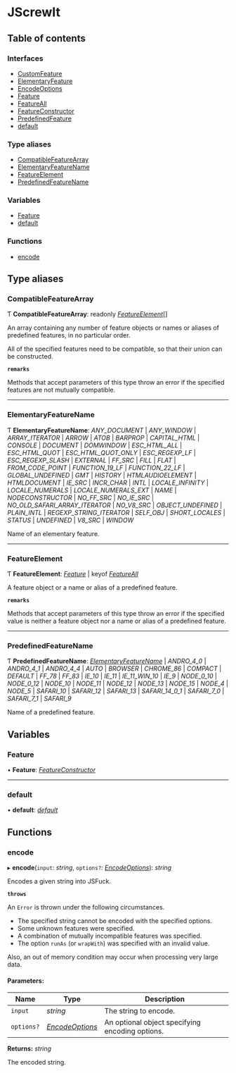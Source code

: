 # JScrewIt

## Table of contents

### Interfaces

- [CustomFeature](interfaces/customfeature.md)
- [ElementaryFeature](interfaces/elementaryfeature.md)
- [EncodeOptions](interfaces/encodeoptions.md)
- [Feature](interfaces/feature.md)
- [FeatureAll](interfaces/featureall.md)
- [FeatureConstructor](interfaces/featureconstructor.md)
- [PredefinedFeature](interfaces/predefinedfeature.md)
- [default](interfaces/default.md)

### Type aliases

- [CompatibleFeatureArray](README.md#compatiblefeaturearray)
- [ElementaryFeatureName](README.md#elementaryfeaturename)
- [FeatureElement](README.md#featureelement)
- [PredefinedFeatureName](README.md#predefinedfeaturename)

### Variables

- [Feature](README.md#feature)
- [default](README.md#default)

### Functions

- [encode](README.md#encode)

## Type aliases

### CompatibleFeatureArray

Ƭ **CompatibleFeatureArray**: readonly [*FeatureElement*](README.md#featureelement)[]

An array containing any number of feature objects or names or aliases of predefined features, in
no particular order.

All of the specified features need to be compatible, so that their union can be constructed.

**`remarks`** 

Methods that accept parameters of this type throw an error if the specified features are not
mutually compatible.

___

### ElementaryFeatureName

Ƭ **ElementaryFeatureName**: *ANY_DOCUMENT* \| *ANY_WINDOW* \| *ARRAY_ITERATOR* \| *ARROW* \| *ATOB* \| *BARPROP* \| *CAPITAL_HTML* \| *CONSOLE* \| *DOCUMENT* \| *DOMWINDOW* \| *ESC_HTML_ALL* \| *ESC_HTML_QUOT* \| *ESC_HTML_QUOT_ONLY* \| *ESC_REGEXP_LF* \| *ESC_REGEXP_SLASH* \| *EXTERNAL* \| *FF_SRC* \| *FILL* \| *FLAT* \| *FROM_CODE_POINT* \| *FUNCTION_19_LF* \| *FUNCTION_22_LF* \| *GLOBAL_UNDEFINED* \| *GMT* \| *HISTORY* \| *HTMLAUDIOELEMENT* \| *HTMLDOCUMENT* \| *IE_SRC* \| *INCR_CHAR* \| *INTL* \| *LOCALE_INFINITY* \| *LOCALE_NUMERALS* \| *LOCALE_NUMERALS_EXT* \| *NAME* \| *NODECONSTRUCTOR* \| *NO_FF_SRC* \| *NO_IE_SRC* \| *NO_OLD_SAFARI_ARRAY_ITERATOR* \| *NO_V8_SRC* \| *OBJECT_UNDEFINED* \| *PLAIN_INTL* \| *REGEXP_STRING_ITERATOR* \| *SELF_OBJ* \| *SHORT_LOCALES* \| *STATUS* \| *UNDEFINED* \| *V8_SRC* \| *WINDOW*

Name of an elementary feature.

___

### FeatureElement

Ƭ **FeatureElement**: [*Feature*](README.md#feature) \| keyof [*FeatureAll*](interfaces/featureall.md)

A feature object or a name or alias of a predefined feature.

**`remarks`** 

Methods that accept parameters of this type throw an error if the specified value is neither a
feature object nor a name or alias of a predefined feature.

___

### PredefinedFeatureName

Ƭ **PredefinedFeatureName**: [*ElementaryFeatureName*](README.md#elementaryfeaturename) \| *ANDRO_4_0* \| *ANDRO_4_1* \| *ANDRO_4_4* \| *AUTO* \| *BROWSER* \| *CHROME_86* \| *COMPACT* \| *DEFAULT* \| *FF_78* \| *FF_83* \| *IE_10* \| *IE_11* \| *IE_11_WIN_10* \| *IE_9* \| *NODE_0_10* \| *NODE_0_12* \| *NODE_10* \| *NODE_11* \| *NODE_12* \| *NODE_13* \| *NODE_15* \| *NODE_4* \| *NODE_5* \| *SAFARI_10* \| *SAFARI_12* \| *SAFARI_13* \| *SAFARI_14_0_1* \| *SAFARI_7_0* \| *SAFARI_7_1* \| *SAFARI_9*

Name of a predefined feature.

## Variables

### Feature

• **Feature**: [*FeatureConstructor*](interfaces/featureconstructor.md)

___

### default

• **default**: [*default*](README.md#default)

## Functions

### encode

▸ **encode**(`input`: *string*, `options?`: [*EncodeOptions*](interfaces/encodeoptions.md)): *string*

Encodes a given string into JSFuck.

**`throws`** 

An `Error` is thrown under the following circumstances.
 - The specified string cannot be encoded with the specified options.
 - Some unknown features were specified.
 - A combination of mutually incompatible features was specified.
 - The option `runAs` (or `wrapWith`) was specified with an invalid value.

Also, an out of memory condition may occur when processing very large data.

#### Parameters:

Name | Type | Description |
------ | ------ | ------ |
`input` | *string* |   The string to encode.    |
`options?` | [*EncodeOptions*](interfaces/encodeoptions.md) |   An optional object specifying encoding options.    |

**Returns:** *string*

The encoded string.
